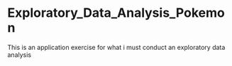 # Exploratory_Data_Analysis_Pokemon
This is an application exercise for what i must conduct an exploratory data analysis
